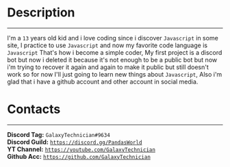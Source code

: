 <h1>Description</h1>
<hr>
<p>I'm a <code>13</code> years old kid and i love coding since i discover <code>Javascript</code> in some site, I practice to use <code>Javascript</code> and now my favorite code language is <code>Javascript</code> That's how i become a simple coder, My first project is a discord bot but now i deleted it because it's not enough to be a public bot but now i'm trying to recover it again and again to make it public but still doesn't work so for now I'll just going to learn new things about <code>Javascript</code>, Also i'm glad that i have a github account and other account in social media.</p>
<h1>Contacts</h1>
<hr>
<b>Discord Tag:</b> <code>GalaxyTechnician#9634</code><br>
<b>Discord Guild:</b> <code><a href="https://discord.gg/TggNEGhhFp">https://discord.gg/PandasWorld</a></code><br>
<b>YT Channel:</b> <code><a href="https://www.youtube.com/channel/UCIg-y6GYsykuprV-Rt5_www">https://youtube.com/GalaxyTechnician</a></code><br>
<b>Github Acc:</b> <code><a href="https://github.com/GalaxyTechnician">https://github.com/GalaxyTechnician</a></code><br>
